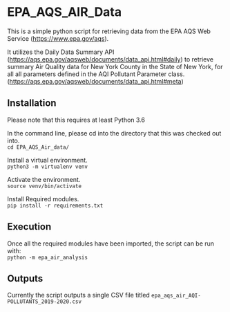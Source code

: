 # EPA_AQS_AIR_Data
This is a simple python script for retrieving data from the EPA AQS Web Service (https://www.epa.gov/aqs).

It utilizes the Daily Data Summary API (https://aqs.epa.gov/aqsweb/documents/data_api.html#daily) to retrieve summary Air Quality data for New York County in the State of New York, for all all parameters defined in the AQI Pollutant Parameter class. (https://aqs.epa.gov/aqsweb/documents/data_api.html#meta)

## Installation
Please note that this requires at least Python 3.6

In the command line, please cd into the directory that this was checked out into.<br/> 
`cd EPA_AQS_Air_data/`

Install a virtual environment.<br/>
`python3 -m virtualenv venv`

Activate the environment.<br/>
`source venv/bin/activate`

Install Required modules.<br/>
`pip install -r requirements.txt`

## Execution
Once all the required modules have been imported, the script can be run with:<br/>
`python -m epa_air_analysis`

## Outputs
Currently the script outputs a single CSV file titled `epa_aqs_air_AQI-POLLUTANTS_2019-2020.csv`
